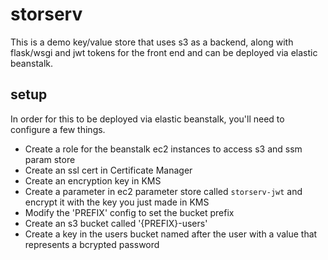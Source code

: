 # storserv

This is a demo key/value store that uses s3 as a backend, along with flask/wsgi and jwt tokens for the front end and can be deployed via elastic beanstalk.

## setup

In order for this to be deployed via elastic beanstalk, you'll need to configure a few things.

- Create a role for the beanstalk ec2 instances to access s3 and ssm param store
- Create an ssl cert in Certificate Manager
- Create an encryption key in KMS
- Create a parameter in ec2 parameter store called `storserv-jwt` and encrypt it with the key you just made in KMS
- Modify the 'PREFIX' config to set the bucket prefix
- Create an s3 bucket called '{PREFIX}-users'
- Create a key in the users bucket named after the user with a value that represents a bcrypted password
